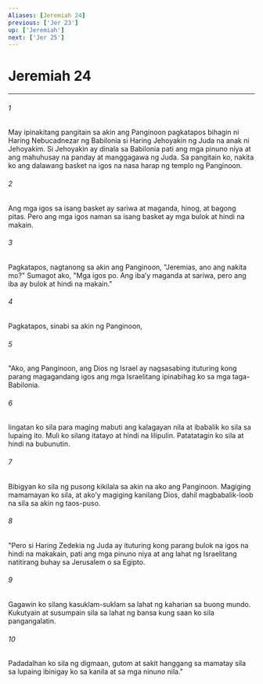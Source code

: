 ```yaml
---
Aliases: [Jeremiah 24]
previous: ['Jer 23']
up: ['Jeremiah']
next: ['Jer 25']
---
```

# Jeremiah 24

***






















###### 1 










May ipinakitang pangitain sa akin ang Panginoon pagkatapos bihagin ni Haring Nebucadnezar ng Babilonia si Haring Jehoyakin ng Juda na anak ni Jehoyakim. Si Jehoyakin ay dinala sa Babilonia pati ang mga pinuno niya at ang mahuhusay na panday at manggagawa ng Juda. Sa pangitain ko, nakita ko ang dalawang basket na igos na nasa harap ng templo ng Panginoon. 





















###### 2 










Ang mga igos sa isang basket ay sariwa at maganda, hinog, at bagong pitas. Pero ang mga igos naman sa isang basket ay mga bulok at hindi na makain. 





















###### 3 










Pagkatapos, nagtanong sa akin ang Panginoon, "Jeremias, ano ang nakita mo?" Sumagot ako, "Mga igos po. Ang ibaʼy maganda at sariwa, pero ang iba ay bulok at hindi na makain." 





















###### 4 










Pagkatapos, sinabi sa akin ng Panginoon, 





















###### 5 










"Ako, ang Panginoon, ang Dios ng Israel ay nagsasabing ituturing kong parang magagandang igos ang mga Israelitang ipinabihag ko sa mga taga-Babilonia. 





















###### 6 










Iingatan ko sila para maging mabuti ang kalagayan nila at ibabalik ko sila sa lupaing ito. Muli ko silang itatayo at hindi na lilipulin. Patatatagin ko sila at hindi na bubunutin. 





















###### 7 










Bibigyan ko sila ng pusong kikilala sa akin na ako ang Panginoon. Magiging mamamayan ko sila, at akoʼy magiging kanilang Dios, dahil magbabalik-loob na sila sa akin ng taos-puso. 





















###### 8 










"Pero si Haring Zedekia ng Juda ay ituturing kong parang bulok na igos na hindi na makakain, pati ang mga pinuno niya at ang lahat ng Israelitang natitirang buhay sa Jerusalem o sa Egipto. 





















###### 9 










Gagawin ko silang kasuklam-suklam sa lahat ng kaharian sa buong mundo. Kukutyain at susumpain sila sa lahat ng bansa kung saan ko sila pangangalatin. 





















###### 10 










Padadalhan ko sila ng digmaan, gutom at sakit hanggang sa mamatay sila sa lupaing ibinigay ko sa kanila at sa mga ninuno nila."
